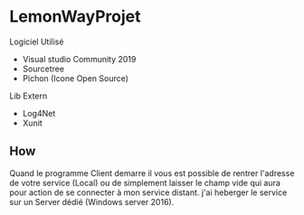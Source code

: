 # LemonWayProjet


Logiciel Utilisé
- Visual studio Community 2019
- Sourcetree
- Pichon (Icone Open Source)

Lib Extern
- Log4Net
- Xunit

How
---------------------------
Quand le programme Client demarre il vous est possible de rentrer l'adresse de votre service (Local) ou de simplement laisser le champ vide qui aura pour action de se connecter à mon service distant.
j'ai heberger le service sur un Server dédié (Windows server 2016).